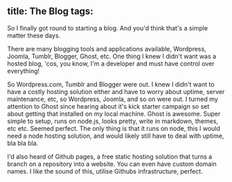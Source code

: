 title: The Blog
tags:
---

So I finally got round to starting a blog. And you'd think that's a simple matter these days.

 There are many blogging tools and applications available, Wordpress, Joomla, Tumblr, Blogger, Ghost, etc. One thing I knew I didn't want was a hosted blog, 'cos, you know, I'm a developer and must have control over everything! 

<!-- more -->

So Wordpress.com, Tumblr and Blogger were out. I knew I didn't want to have a costly hosting solution either and have to worry about uptime, server maintenance, etc, so Wordpress, Joomla, and so on were out. I turned my attention to Ghost since hearing about it's kick starter campaign so set about getting that installed on my local machine. Ghost is awesome. Super simple to setup, runs on node.js, looks pretty, write in markdown, themes, etc etc. Seemed perfect. The only thing is that it runs on node, this I would need a node hosting solution, and would likely still have to deal with uptime, bla bla bla.

 I'd also heard of Github pages, a free static hosting solution that turns a branch on a repository into a website. You can even have custom domain names. I like the sound of this, utilise Githubs infrastructure, perfect. 
 
